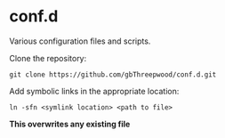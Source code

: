 conf.d
======

Various configuration files and scripts.

Clone the repository:

`git clone https://github.com/gbThreepwood/conf.d.git`

Add symbolic links in the appropriate location:

`ln -sfn <symlink location> <path to file>`

**This overwrites any existing file**
